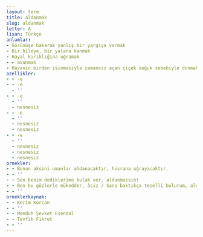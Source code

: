 ```yaml
---
layout: term
title: aldanmak
slug: aldanmak
letter: A
lisan: Türkçe
anlamlar:
- Görünüşe bakarak yanlış bir yargıya varmak
- Bir hileye, bir yalana kanmak
- Hayal kırıklığına uğramak
- ► avunmak
- Havanın birden ısınmasıyla zamansız açan çiçek soğuk sebebiyle donmak
ozellikler:
- - -e
- - -e
  - ''
- - -e
  - ''
  - nesnesiz
- - -e
  - ''
  - nesnesiz
  - nesnesiz
- - -e
  - ''
  - nesnesiz
  - nesnesiz
  - nesnesiz
ornekler:
- - Bunun aksini umanlar aldanacaktır, hüsrana uğrayacaktır.
- - ''
- - Sen benim dediklerime kulak ver, aldanmazsın!
- - Ben bu gözlerle mükedder, âciz / Sana baktıkça teselli bulurum, aldanırım
- - ''
orneklerkaynak:
- - Kerim Korcan
- - ''
- - Memduh Şevket Esendal
- - Tevfik Fikret
- - ''
---
```

